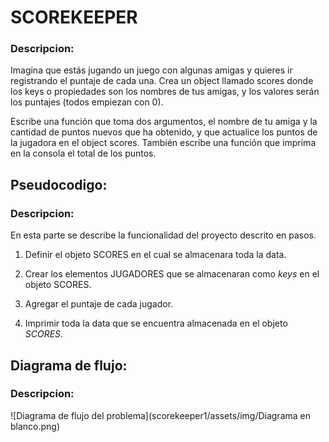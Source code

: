 # SCOREKEEPER

### Descripcion:

Imagina que estás jugando un juego con algunas amigas y quieres ir registrando el puntaje de cada una. Crea un object llamado scores donde los keys o propiedades son los nombres de tus amigas, y los valores serán los puntajes (todos empiezan con 0).

Escribe una función que toma dos argumentos, el nombre de tu amiga y la cantidad de puntos nuevos que ha obtenido, y que actualice los puntos de la jugadora en el object scores. También escribe una función que imprima en la consola el total de los puntos.


## Pseudocodigo:

### Descripcion:

En esta parte se describe la funcionalidad del proyecto descrito en pasos.

1. Definir el objeto SCORES en el cual se almacenara toda la data.

2. Crear los elementos JUGADORES que se almacenaran como *keys* en el objeto SCORES.

3. Agregar el puntaje de cada jugador.

4. Imprimir toda la data que se encuentra almacenada en el objeto _SCORES_.



## Diagrama de flujo:

### Descripcion:

![Diagrama de flujo del problema](scorekeeper1/assets/img/Diagrama en blanco.png)
